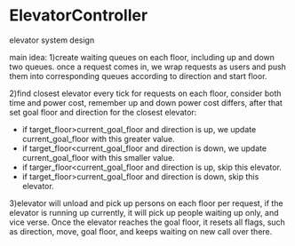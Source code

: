 # ElevatorController
elevator system design

main idea:
1)create waiting queues on each floor, including up and down two queues. once a request comes in, 
  we wrap requests as users and push them into corresponding queues according to direction and start floor.
  
2)find closest elevator every tick for requests on each floor, consider both time and power cost, 
  remember up and down power cost differs, after that set goal floor and direction for the closest elevator:
  - if target_floor>current_goal_floor and direction is up, we update current_goal_floor with this greater value.
  - if target_floor<current_goal_floor and direction is down, we update current_goal_floor with this smaller value.
  - if targer_floor<current_goal_floor and direction is up, skip this elevator.
  - if target_floor>current_goal_floor and direction is down, skip this elevator.
  
3)elevator will unload and pick up persons on each floor per request, if the elevator is running up currently,
  it will pick up people waiting up only, and vice verse. Once the elevator reaches the goal floor, it resets all flags, 
  such as direction, move, goal floor, and keeps waiting on new call over there.
